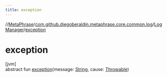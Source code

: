 ```yaml
---
title: exception
---
```

//[MetaPhrase](../../../index.html)/[com.github.diegoberaldin.metaphrase.core.common.log](../index.html)/[LogManager](index.html)/[exception](exception.html)



# exception



[jvm]\
abstract fun [exception](exception.html)(message: [String](https://kotlinlang.org/api/latest/jvm/stdlib/kotlin/-string/index.html), cause: [Throwable](https://kotlinlang.org/api/latest/jvm/stdlib/kotlin/-throwable/index.html))




